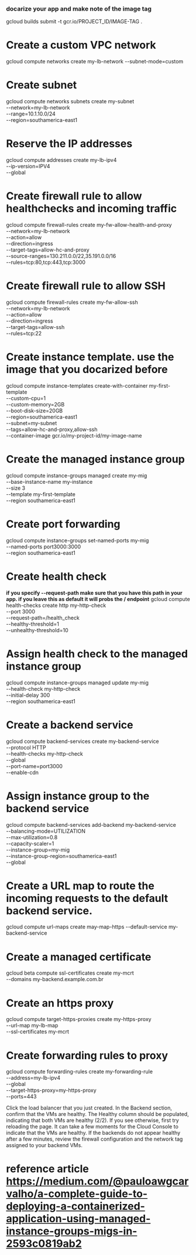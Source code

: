 ### docarize your app and make note of the image tag
gcloud builds submit -t gcr.io/PROJECT_ID/IMAGE-TAG .

# Create a custom VPC network
gcloud compute networks create my-lb-network --subnet-mode=custom

# Create subnet
gcloud compute networks subnets create my-subnet \
  --network=my-lb-network \
  --range=10.1.10.0/24 \
  --region=southamerica-east1

# Reserve the IP addresses
  gcloud compute addresses create my-lb-ipv4 \
  --ip-version=IPV4 \
  --global

# Create firewall rule to allow healthchecks and incoming traffic
gcloud compute firewall-rules create my-fw-allow-health-and-proxy \
  --network=my-lb-network \
  --action=allow \
  --direction=ingress \
  --target-tags=allow-hc-and-proxy \
  --source-ranges=130.211.0.0/22,35.191.0.0/16 \
  --rules=tcp:80,tcp:443,tcp:3000


# Create firewall rule to allow SSH 
gcloud compute firewall-rules create my-fw-allow-ssh \
  --network=my-lb-network \
  --action=allow \
  --direction=ingress \
  --target-tags=allow-ssh \
  --rules=tcp:22

  # Create instance template. use the image that you docarized before
gcloud compute instance-templates create-with-container my-first-template \
  --custom-cpu=1 \
  --custom-memory=2GB \
  --boot-disk-size=20GB \
  --region=southamerica-east1 \
  --subnet=my-subnet \
  --tags=allow-hc-and-proxy,allow-ssh \
  --container-image gcr.io/my-project-id/my-image-name


# Create the managed instance group
gcloud compute instance-groups managed create my-mig \
  --base-instance-name my-instance \
  --size 3 \
  --template my-first-template \
  --region southamerica-east1

# Create port forwarding
gcloud compute instance-groups set-named-ports my-mig \
  --named-ports port3000:3000 \
  --region southamerica-east1


# Create health check
**if you specify --request-path make sure that you have this path in your app. if you leave this as default it will probs the / endpoint**
gcloud compute health-checks create http my-http-check \
  --port 3000 \
  --request-path=/health_check \
  --healthy-threshold=1 \
  --unhealthy-threshold=10


# Assign health check to the managed instance group
gcloud compute instance-groups managed update my-mig \
  --health-check my-http-check \
  --initial-delay 300 \
  --region southamerica-east1

# Create a backend service
gcloud compute backend-services create my-backend-service \
  --protocol HTTP \
  --health-checks my-http-check \
  --global \
  --port-name=port3000 \
  --enable-cdn


# Assign instance group to the backend service
gcloud compute backend-services add-backend my-backend-service \
  --balancing-mode=UTILIZATION \
  --max-utilization=0.8 \
  --capacity-scaler=1 \
  --instance-group=my-mig \
  --instance-group-region=southamerica-east1 \
  --global

# Create a URL map to route the incoming requests to the default backend service.
gcloud compute url-maps create may-map-https --default-service my-backend-service


# Create a managed certificate 
gcloud beta compute ssl-certificates create my-mcrt \
  --domains my-backend.example.com.br

# Create an https proxy
gcloud compute target-https-proxies create my-https-proxy \
  --url-map my-lb-map \
  --ssl-certificates my-mcrt

# Create forwarding rules to proxy
gcloud compute forwarding-rules create my-forwarding-rule \
  --address=my-lb-ipv4 \
  --global \
  --target-https-proxy=my-https-proxy \
  --ports=443

Click the load balancer that you just created.
In the Backend section, confirm that the VMs are healthy. 
The Healthy column should be populated, indicating that both VMs are healthy (2/2). 
If you see otherwise, first try reloading the page. 
It can take a few moments for the Cloud Console to indicate that the VMs are healthy. 
If the backends do not appear healthy after a few minutes, review the firewall configuration and the network tag assigned to your backend VMs.

# reference article https://medium.com/@pauloawgcarvalho/a-complete-guide-to-deploying-a-containerized-application-using-managed-instance-groups-migs-in-2593c0819ab2
